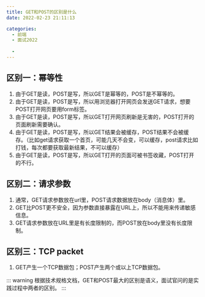 ```yaml
---
title: GET和POST的区别是什么
date: 2022-02-23 21:11:13

categories:
  - 前端
  - 面试2022
 
  - 
---
```

## 区别一：幂等性
1. 由于GET是读，POST是写，所以GET是幂等的，POST是不幂等的。
2. 由于GET是读，POST是写，所以用浏览器打开网页会发送GET请求，想要POST打开网页要用form标签。
3. 由于GET是读，POST是写，所以GET打开网页刷新是无害的，POST打开的页面刷新需要确认。
4. 由于GET是读，POST是写，所以GET结果会被缓存，POST结果不会被缓存。（比如get请求获取一个首页，可能几天不会变，可以缓存，post请求比如打钱，每次都要获取最新结果，不可以缓存）
5. 由于GET是读，POST是写，所以GET打开的页面可被书签收藏，POST打开的不行。
## 区别二：请求参数
1. 通常，GET请求参数放在url里，POST请求数据放在body（消息体）里。
2. GET比POST更不安全，因为参数直接暴露在URL上，所以不能用来传递敏感信息。
3. GET请求参数放在URL里是有长度限制的，而POST放在body里没有长度限制。
## 区别三：TCP packet
1. GET产生一个TCP数据包；POST产生两个或以上TCP数据包。

::: warning
根据技术规格文档，GET和POST最大的区别是语义，面试官问的是实践过程中两者的区别。
:::